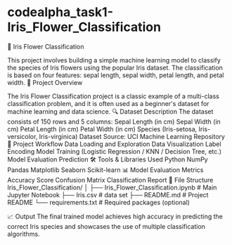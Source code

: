 # codealpha_task1-Iris_Flower_Classification
🌸 Iris Flower Classification

This project involves building a simple machine learning model to classify the species of Iris flowers using the popular Iris dataset. The classification is based on four features: sepal length, sepal width, petal length, and petal width.
📌 Project Overview

The Iris Flower Classification project is a classic example of a multi-class classification problem, and it is often used as a beginner's dataset for machine learning and data science.
🔍 Dataset Description
The dataset consists of 150 rows and 5 columns:
    Sepal Length (in cm)
    Sepal Width (in cm)
    Petal Length (in cm)
    Petal Width (in cm)
    Species (Iris-setosa, Iris-versicolor, Iris-virginica)
Dataset Source: UCI Machine Learning Repository
🚀 Project Workflow
    Data Loading and Exploration
    Data Visualization
    Label Encoding
    Model Training (Logistic Regression / KNN / Decision Tree, etc.)
    Model Evaluation
    Prediction
🛠️ Tools & Libraries Used
    Python
    NumPy
    Pandas
    Matplotlib
    Seaborn
    Scikit-learn
📊 Model Evaluation Metrics
    Accuracy Score
    Confusion Matrix
    Classification Report
📁 File Structure
Iris_Flower_Classification/
│
├── Iris_Flower_Classification.ipynb  # Main Jupyter Notebook
├── Iris.csv                          # data set
├── README.md                         # Project README
└── requirements.txt                  # Required packages (optional)

📈 Output
The final trained model achieves high accuracy in predicting the correct Iris species and showcases the use of multiple classification algorithms.

